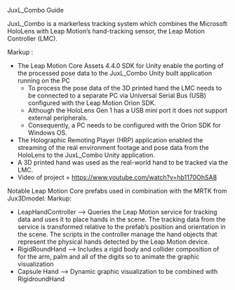 JuxL_Combo Guide

JuxL_Combo is a markerless tracking system which combines the Microsoft HoloLens with Leap Motion’s hand-tracking sensor, the Leap Motion Controller (LMC). 

Markup :
* The Leap Motion Core Assets 4.4.0 SDK for Unity enable the porting of the processed pose data to the JuxL_Combo Unity built application running on the PC
  * To process the pose data of the 3D printed hand the LMC needs to be connected to a separate PC via Universal Serial Bus (USB) configured with the Leap Motion Orion SDK. 
  * Although the HoloLens Gen 1 has a USB mini port it does not support external peripherals. 
  * Consequently, a PC needs to be configured with the Orion SDK for Windows OS.
* The Holographic Remoting Player (HRP) application enabled the streaming of the real environment footage and pose data from the HoloLens to the JuxL_Combo Unity application.
* A 3D printed hand was used as the real-world hand to be tracked via the LMC. 
* Video of project = https://www.youtube.com/watch?v=hb1170OhSA8

Notable Leap Motion Core prefabs used in combination with the MRTK from Jux3Dmodel:
Markup: 
* LeapHandController --> Queries the Leap Motion service for tracking data and uses it to place hands in the scene. The tracking data from the service is transformed relative to the prefab’s position and orientation in the scene. The scripts in the controller manage the hand objects that represent the physical hands detected by the Leap Motion device.
* RigidRoundHand	--> Includes a rigid body and collider composition of for the arm, palm and all of the digits so to animate the graphic visualization
* Capsule Hand	--> Dynamic graphic visualization to be combined with RigidroundHand

